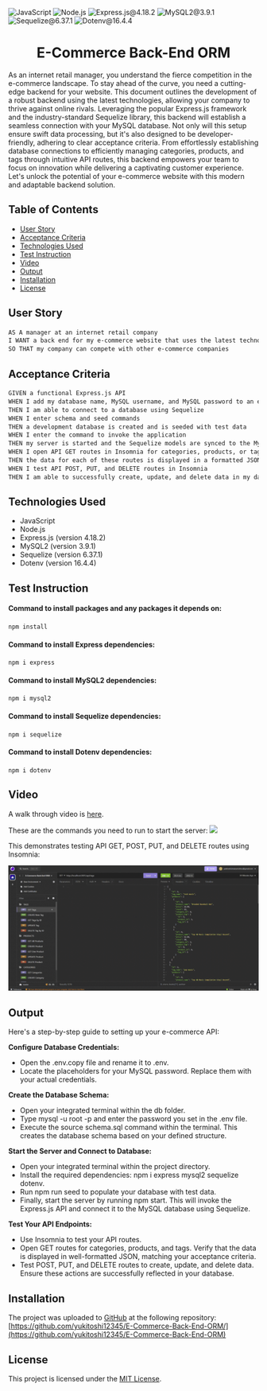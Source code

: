 ![JavaScript](https://img.shields.io/badge/JavaScript-orange) ![Node.js](https://img.shields.io/badge/Node.js-blue) ![Express.js@4.18.2](https://img.shields.io/badge/Express.js@4.18.2-purple) ![MySQL2@3.9.1](https://img.shields.io/badge/MySQL2@3.9.1-lightgreen) ![Sequelize@6.37.1](https://img.shields.io/badge/Sequelize@6.37.1-lightblue) ![Dotenv@16.4.4](https://img.shields.io/badge/Dotenv@16.4.4-grey)

<h1 align = "center">E-Commerce Back-End ORM </h1>

As an internet retail manager, you understand the fierce competition in the e-commerce landscape. To stay ahead of the curve, you need a cutting-edge backend for your website. This document outlines the development of a robust backend using the latest technologies, allowing your company to thrive against online rivals. Leveraging the popular Express.js framework and the industry-standard Sequelize library, this backend will establish a seamless connection with your MySQL database. Not only will this setup ensure swift data processing, but it's also designed to be developer-friendly, adhering to clear acceptance criteria. From effortlessly establishing database connections to efficiently managing categories, products, and tags through intuitive API routes, this backend empowers your team to focus on innovation while delivering a captivating customer experience. Let's unlock the potential of your e-commerce website with this modern and adaptable backend solution.

## Table of Contents
- [User Story](#user-story)
- [Acceptance Criteria](#acceptance-criteria)
- [Technologies Used](#technologies-used)
- [Test Instruction](#test-instruction)
- [Video](#video)
- [Output](#output)
- [Installation](#installation)
- [License](#license)

## User Story
```md
AS A manager at an internet retail company
I WANT a back end for my e-commerce website that uses the latest technologies
SO THAT my company can compete with other e-commerce companies
```

## Acceptance Criteria
```md
GIVEN a functional Express.js API
WHEN I add my database name, MySQL username, and MySQL password to an environment variable file
THEN I am able to connect to a database using Sequelize
WHEN I enter schema and seed commands
THEN a development database is created and is seeded with test data
WHEN I enter the command to invoke the application
THEN my server is started and the Sequelize models are synced to the MySQL database
WHEN I open API GET routes in Insomnia for categories, products, or tags
THEN the data for each of these routes is displayed in a formatted JSON
WHEN I test API POST, PUT, and DELETE routes in Insomnia
THEN I am able to successfully create, update, and delete data in my database
```

## Technologies Used
- JavaScript
- Node.js
- Express.js (version 4.18.2)
- MySQL2 (version 3.9.1)
- Sequelize (version 6.37.1)
- Dotenv (version 16.4.4)

## Test Instruction
#### Command to install packages and any packages it depends on:
`
npm install
`

#### Command to install Express dependencies:
`
npm i express
`

#### Command to install MySQL2 dependencies:
`
npm i mysql2
`

#### Command to install Sequelize dependencies:
`
npm i sequelize
`

#### Command to install Dotenv dependencies:
`
npm i dotenv
`

## Video
A walk through video is [here](link).

These are the commands you need to run to start the server:
![](/assets/videos/commands.gif)

This demonstrates testing API GET, POST, PUT, and DELETE routes using Insomnia:

![](/assets/videos/insomnia.gif)

## Output 
Here's a step-by-step guide to setting up your e-commerce API:

<b> Configure Database Credentials: </b>

- Open the .env.copy file and rename it to .env.
- Locate the placeholders for your MySQL password. Replace them with your actual credentials.

<b> Create the Database Schema: </b>

- Open your integrated terminal within the db folder.
- Type mysql -u root -p and enter the password you set in the .env file.
- Execute the source schema.sql command within the terminal. This creates the database schema based on your defined structure.

<b> Start the Server and Connect to Database: </b>

- Open your integrated terminal within the project directory.
- Install the required dependencies: npm i express mysql2 sequelize dotenv.
- Run npm run seed to populate your database with test data.
- Finally, start the server by running npm start. This will invoke the Express.js API and connect it to the MySQL database using Sequelize.

<b> Test Your API Endpoints: </b>

- Use Insomnia to test your API routes.
- Open GET routes for categories, products, and tags. Verify that the data is displayed in well-formatted JSON, matching your acceptance criteria.
- Test POST, PUT, and DELETE routes to create, update, and delete data. Ensure these actions are successfully reflected in your database.

## Installation
The project was uploaded to [GitHub](https://github.com/) at the following repository:
[https://github.com/yukitoshi12345/E-Commerce-Back-End-ORM/](https://github.com/yukitoshi12345/E-Commerce-Back-End-ORM)

## License
This project is licensed under the [MIT License](https://github.com/Yukitoshi12345/E-Commerce-Back-End-ORM/blob/main/LICENSE).